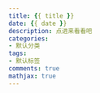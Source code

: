 ```yaml
---
title: {{ title }}
date: {{ date }}
description: 点进来看看吧
categories:
- 默认分类
tags:
- 默认标签
comments: true
mathjax: true
---
```

